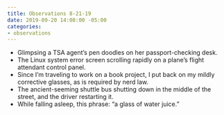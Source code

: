 ```yaml
---
title: Observations 8-21-19
date: 2019-09-20 14:08:00 -05:00
categories:
- observations
---
```


- Glimpsing a TSA agent’s pen doodles on her passport-checking desk.
- The Linux system error screen scrolling rapidly on a plane’s flight attendant control panel.
- Since I’m traveling to work on a book project, I put back on my mildly corrective glasses, as is required by nerd law.
- The ancient-seeming shuttle bus shutting down in the middle of the street, and the driver restarting it.
- While falling asleep, this phrase: “a glass of water juice.”